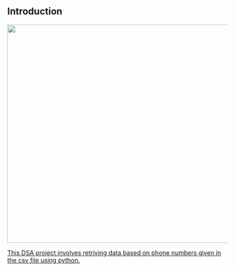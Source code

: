 ## Introduction

<a href="Unscrambled"  >
<img src="https://user-images.githubusercontent.com/86887626/134782675-bd666064-2f88-4b08-8dc0-9c5c7ad70d30.jpg"  width="700" height="500"/>

This DSA project involves retriving data based on phone numbers given in the csv file using python.
